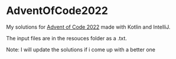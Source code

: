 # AdventOfCode2022
My solutions for [Advent of Code 2022](https://adventofcode.com/2022) made with Kotlin and IntelliJ.

The input files are in the resouces folder as a .txt.

Note: I will update the solutions if i come up with a better one
